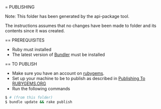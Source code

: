 = PUBLISHING

Note: This folder has been generated by the api-package tool.

The instructions assumes that no changes have been made to folder and its
contents since it was created.

== PREREQUISITES

- Ruby must installed
- The latest version of [Bundler][] must be installed


== TO PUBLISH

- Make sure you have an account on [rubygems][].
- Set up your machine to be to publish as described in [Publishing To RUBYGEMS.ORG][]
- Run the following commands
```sh
$ # (from this folder)
$ bundle update && rake publish
```

[rubygems]: http://rubygems.org
[Publishing To RUBYGEMS.ORG]: http://guides.rubygems.org/publishing/#publishing-to-rubygemsorg
[Bundler]: http://bundler.io

